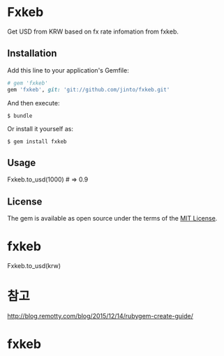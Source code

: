 # Fxkeb

Get USD from KRW based on fx rate infomation from fxkeb.

## Installation

Add this line to your application's Gemfile:

```ruby
# gem 'fxkeb'
gem 'fxkeb', git: 'git://github.com/jinto/fxkeb.git'
```

And then execute:

    $ bundle

Or install it yourself as:

    $ gem install fxkeb

## Usage

Fxkeb.to_usd(1000) # => 0.9

## License

The gem is available as open source under the terms of the [MIT License](http://opensource.org/licenses/MIT).

# fxkeb

Fxkeb.to_usd(krw)

# 참고
http://blog.remotty.com/blog/2015/12/14/rubygem-create-guide/
# fxkeb
